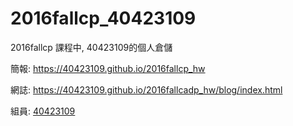 # 2016fallcp_40423109
2016fallcp 課程中, 40423109的個人倉儲

簡報: https://40423109.github.io/2016fallcp_hw

網誌: https://40423109.github.io/2016fallcadp_hw/blog/index.html

組員:
<a href="https://40423109.github.io/2016fallcadp_hw/blog/index.html">40423109</a>

